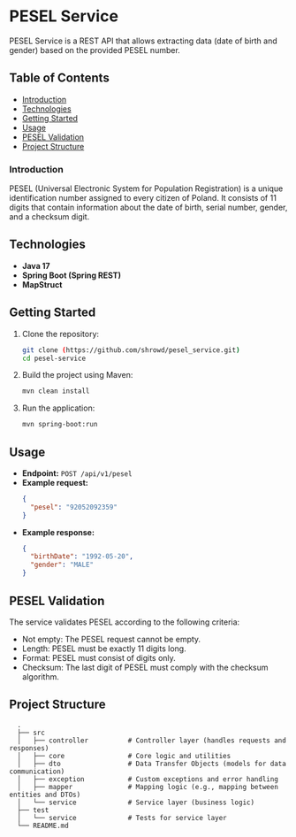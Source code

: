 # PESEL Service

PESEL Service is a REST API that allows extracting data (date of birth and gender) based on the provided PESEL number.

## Table of Contents

- [Introduction](#introduction)
- [Technologies](#technologies)
- [Getting Started](#getting-started)
- [Usage](#usage)
- [PESEL Validation](#pesel-validation)
- [Project Structure](#project-structure)

### Introduction
PESEL (Universal Electronic System for Population Registration) is a unique identification number assigned to every citizen of Poland. It consists of 11 digits that contain information about the date of birth, serial number, gender, and a checksum digit.

## Technologies
- **Java 17**
- **Spring Boot (Spring REST)**
- **MapStruct**

## Getting Started
1. Clone the repository:
   ```sh
   git clone (https://github.com/shrowd/pesel_service.git)
   cd pesel-service
   ```
2. Build the project using Maven:
   ```sh
   mvn clean install
   ```
3. Run the application:
   ```sh
   mvn spring-boot:run
   ```

## Usage
- **Endpoint:** `POST /api/v1/pesel`
- **Example request:**
  ```json
  {
    "pesel": "92052092359"
  }
  ```
- **Example response:**
  ```json
  {
    "birthDate": "1992-05-20",
    "gender": "MALE"
  }
  ```

## PESEL Validation
The service validates PESEL according to the following criteria:
- Not empty: The PESEL request cannot be empty.
- Length: PESEL must be exactly 11 digits long.
- Format: PESEL must consist of digits only.
- Checksum: The last digit of PESEL must comply with the checksum algorithm.

## Project Structure

	  .
	  ├── src 
      │   ├── controller          # Controller layer (handles requests and responses)
      │   ├── core                # Core logic and utilities
      │   ├── dto                 # Data Transfer Objects (models for data communication)
      │   ├── exception           # Custom exceptions and error handling
      │   ├── mapper              # Mapping logic (e.g., mapping between entities and DTOs)
      │   └── service             # Service layer (business logic)
	  ├── test  
      │   └── service             # Tests for service layer
	  └── README.md
  

